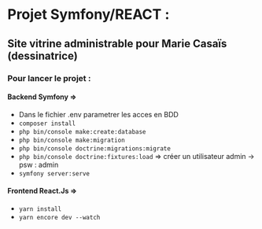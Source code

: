 # Projet Symfony/REACT : 
## Site vitrine administrable pour Marie Casaïs (dessinatrice)

### Pour lancer le projet :
#### Backend Symfony =>
  - Dans le fichier .env parametrer les acces en BDD
  - <code>composer install</code>
  - <code>php bin/console make:create:database</code>
  - <code>php bin/console make:migration</code>
  - <code>php bin/console doctrine:migrations:migrate</code>
  - <code>php bin/console doctrine:fixtures:load</code> 
          => créer un utilisateur admin -> psw : admin
  - <code>symfony server:serve</code>
#### Frontend React.Js =>
  - <code>yarn install</code>
  - <code>yarn encore dev --watch</code>
    

